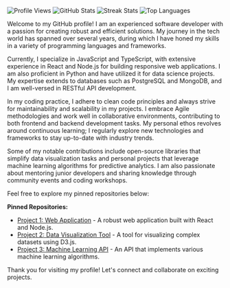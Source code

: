 ![Profile Views](https://komarev.com/ghpvc/?username=clarencegimson798&style=flat)
![GitHub Stats](https://github-readme-stats.vercel.app/api?username=clarencegimson798&show_icons=true&count_private=true&theme=radical)
![Streak Stats](https://github-readme-streak-stats.herokuapp.com/?user=clarencegimson798&theme=radical)
![Top Languages](https://github-readme-stats.vercel.app/api/top-langs/?username=clarencegimson798&layout=compact&theme=radical)

Welcome to my GitHub profile! I am an experienced software developer with a passion for creating robust and efficient solutions. My journey in the tech world has spanned over several years, during which I have honed my skills in a variety of programming languages and frameworks. 

Currently, I specialize in JavaScript and TypeScript, with extensive experience in React and Node.js for building responsive web applications. I am also proficient in Python and have utilized it for data science projects. My expertise extends to databases such as PostgreSQL and MongoDB, and I am well-versed in RESTful API development.

In my coding practice, I adhere to clean code principles and always strive for maintainability and scalability in my projects. I embrace Agile methodologies and work well in collaborative environments, contributing to both frontend and backend development tasks. My personal ethos revolves around continuous learning; I regularly explore new technologies and frameworks to stay up-to-date with industry trends.

Some of my notable contributions include open-source libraries that simplify data visualization tasks and personal projects that leverage machine learning algorithms for predictive analytics. I am also passionate about mentoring junior developers and sharing knowledge through community events and coding workshops.

Feel free to explore my pinned repositories below:

**Pinned Repositories:**
- [Project 1: Web Application](https://github.com/clarencegimson798/project1) - A robust web application built with React and Node.js.
- [Project 2: Data Visualization Tool](https://github.com/clarencegimson798/project2) - A tool for visualizing complex datasets using D3.js.
- [Project 3: Machine Learning API](https://github.com/clarencegimson798/project3) - An API that implements various machine learning algorithms.

Thank you for visiting my profile! Let's connect and collaborate on exciting projects.
